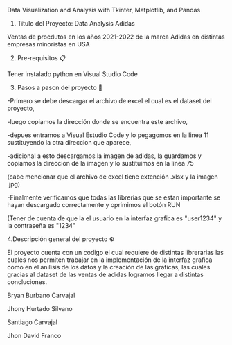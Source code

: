 
Data Visualization and Analysis with Tkinter, Matplotlib, and Pandas


1. Título del Proyecto: Data Analysis Adidas

Ventas de procdutos en los años 2021-2022 de la marca Adidas en distintas empresas minoristas en USA



2. Pre-requisitos 📋
   
Tener instalado python en Visual Studio Code 



3. Pasos a pason del proyecto 🔧
   
-Primero se debe descargar el archivo de excel el cual es el dataset del proyecto, 

-luego copiamos la dirección donde se encuentra este archivo,

-depues entramos a Visual Estudio Code y lo pegagomos en la linea 11 sustituyendo la otra direccion que aparece,

-adicional a esto descargamos la imagen de adidas, la guardamos y copiamos la direccion de la imagen y lo sustituimos en la linea 75

(cabe mencionar que el archivo de excel tiene extención .xlsx y la imagen .jpg)

-Finalmente verificamos que todas las librerias que se estan importante se hayan descargado correctamente y oprimimos el botón RUN

(Tener de cuenta de que la el usuario en la interfaz grafica es "user1234"  y la contraseña es "1234"




4.Descripción general del proyecto ⚙️


El proyecto cuenta con un codigo el cual requiere de distintas librerarias las cuales nos permiten trabajar en la implementación de la interfaz grafica como en el anilisis de los datos y la creación de las graficas, las cuales gracias al dataset de las ventas de adidas logramos llegar a distintas concluciones. 






Bryan Burbano Carvajal

Jhony Hurtado Silvano

Santiago Carvajal

Jhon David Franco



